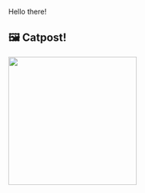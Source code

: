 Hello there!



## 🖼️ Catpost!

<sub>
    <img src="https://cdn2.thecatapi.com/images/6DrjAZCbJ.png" height="256">
</sub>


